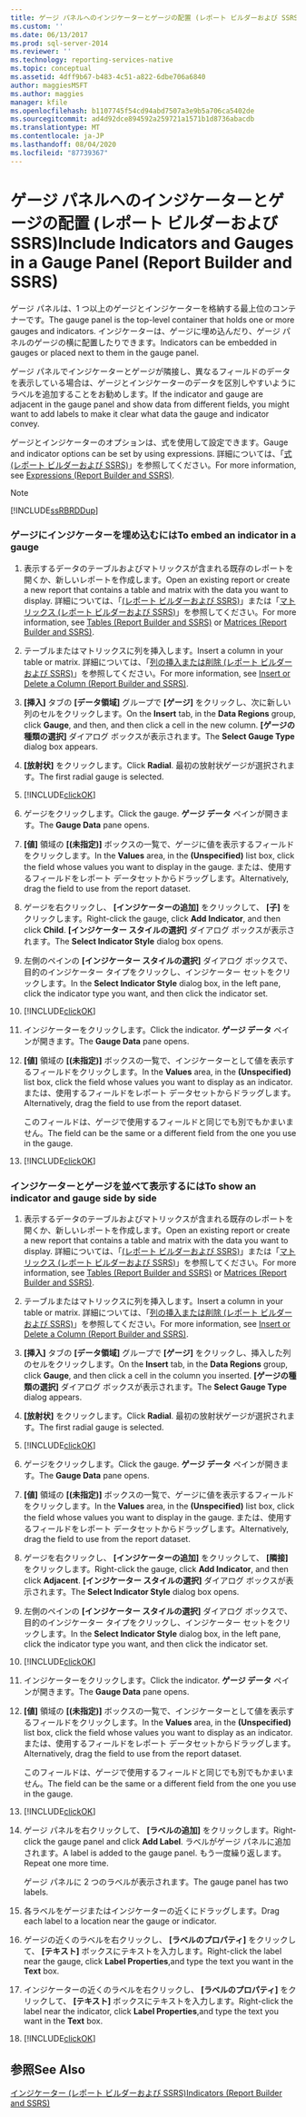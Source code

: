 ```yaml
---
title: ゲージ パネルへのインジケーターとゲージの配置 (レポート ビルダーおよび SSRS) | Microsoft Docs
ms.custom: ''
ms.date: 06/13/2017
ms.prod: sql-server-2014
ms.reviewer: ''
ms.technology: reporting-services-native
ms.topic: conceptual
ms.assetid: 4dff9b67-b483-4c51-a822-6dbe706a6840
author: maggiesMSFT
ms.author: maggies
manager: kfile
ms.openlocfilehash: b1107745f54cd94abd7507a3e9b5a706ca5402de
ms.sourcegitcommit: ad4d92dce894592a259721a1571b1d8736abacdb
ms.translationtype: MT
ms.contentlocale: ja-JP
ms.lasthandoff: 08/04/2020
ms.locfileid: "87739367"
---
```

# <a name="include-indicators-and-gauges-in-a-gauge-panel-report-builder-and-ssrs"></a><span data-ttu-id="9a1f3-102">ゲージ パネルへのインジケーターとゲージの配置 (レポート ビルダーおよび SSRS)</span><span class="sxs-lookup"><span data-stu-id="9a1f3-102">Include Indicators and Gauges in a Gauge Panel (Report Builder and SSRS)</span></span>
  <span data-ttu-id="9a1f3-103">ゲージ パネルは、1 つ以上のゲージとインジケーターを格納する最上位のコンテナーです。</span><span class="sxs-lookup"><span data-stu-id="9a1f3-103">The gauge panel is the top-level container that holds one or more gauges and indicators.</span></span> <span data-ttu-id="9a1f3-104">インジケーターは、ゲージに埋め込んだり、ゲージ パネルのゲージの横に配置したりできます。</span><span class="sxs-lookup"><span data-stu-id="9a1f3-104">Indicators can be embedded in gauges or placed next to them in the gauge panel.</span></span>  
  
 <span data-ttu-id="9a1f3-105">ゲージ パネルでインジケーターとゲージが隣接し、異なるフィールドのデータを表示している場合は、ゲージとインジケーターのデータを区別しやすいようにラベルを追加することをお勧めします。</span><span class="sxs-lookup"><span data-stu-id="9a1f3-105">If the indicator and gauge are adjacent in the gauge panel and show data from different fields, you might want to add labels to make it clear what data the gauge and indicator convey.</span></span>  
  
 <span data-ttu-id="9a1f3-106">ゲージとインジケーターのオプションは、式を使用して設定できます。</span><span class="sxs-lookup"><span data-stu-id="9a1f3-106">Gauge and indicator options can be set by using expressions.</span></span> <span data-ttu-id="9a1f3-107">詳細については、「[式 (レポート ビルダーおよび SSRS)](expressions-report-builder-and-ssrs.md)」を参照してください。</span><span class="sxs-lookup"><span data-stu-id="9a1f3-107">For more information, see [Expressions &#40;Report Builder and SSRS&#41;](expressions-report-builder-and-ssrs.md).</span></span>  
  
> [!NOTE]  
>  [!INCLUDE[ssRBRDDup](../../includes/ssrbrddup-md.md)]  
  
### <a name="to-embed-an-indicator-in-a-gauge"></a><span data-ttu-id="9a1f3-108">ゲージにインジケーターを埋め込むには</span><span class="sxs-lookup"><span data-stu-id="9a1f3-108">To embed an indicator in a gauge</span></span>  
  
1.  <span data-ttu-id="9a1f3-109">表示するデータのテーブルおよびマトリックスが含まれる既存のレポートを開くか、新しいレポートを作成します。</span><span class="sxs-lookup"><span data-stu-id="9a1f3-109">Open an existing report or create a new report that contains a table and matrix with the data you want to display.</span></span> <span data-ttu-id="9a1f3-110">詳細については、「[(レポート ビルダーおよび SSRS)](tables-report-builder-and-ssrs.md)」または「[マトリックス (レポート ビルダーおよび SSRS)](create-a-matrix-report-builder-and-ssrs.md)」を参照してください。</span><span class="sxs-lookup"><span data-stu-id="9a1f3-110">For more information, see [Tables &#40;Report Builder  and SSRS&#41;](tables-report-builder-and-ssrs.md) or [Matrices &#40;Report Builder and SSRS&#41;](create-a-matrix-report-builder-and-ssrs.md).</span></span>  
  
2.  <span data-ttu-id="9a1f3-111">テーブルまたはマトリックスに列を挿入します。</span><span class="sxs-lookup"><span data-stu-id="9a1f3-111">Insert a column in your table or matrix.</span></span> <span data-ttu-id="9a1f3-112">詳細については、「[列の挿入または削除 &#40;レポート ビルダーおよび SSRS&#41;](insert-or-delete-a-column-report-builder-and-ssrs.md)」を参照してください。</span><span class="sxs-lookup"><span data-stu-id="9a1f3-112">For more information, see [Insert or Delete a Column &#40;Report Builder and SSRS&#41;](insert-or-delete-a-column-report-builder-and-ssrs.md).</span></span>  
  
3.  <span data-ttu-id="9a1f3-113">**[挿入]** タブの **[データ領域]** グループで **[ゲージ]** をクリックし、次に新しい列のセルをクリックします。</span><span class="sxs-lookup"><span data-stu-id="9a1f3-113">On the **Insert** tab, in the **Data Regions** group, click **Gauge**, and then, and then click a cell in the new column.</span></span> <span data-ttu-id="9a1f3-114">**[ゲージの種類の選択]** ダイアログ ボックスが表示されます。</span><span class="sxs-lookup"><span data-stu-id="9a1f3-114">The **Select Gauge Type** dialog box appears.</span></span>  
  
4.  <span data-ttu-id="9a1f3-115">**[放射状]** をクリックします。</span><span class="sxs-lookup"><span data-stu-id="9a1f3-115">Click **Radial**.</span></span> <span data-ttu-id="9a1f3-116">最初の放射状ゲージが選択されます。</span><span class="sxs-lookup"><span data-stu-id="9a1f3-116">The first radial gauge is selected.</span></span>  
  
5.  [!INCLUDE[clickOK](../../../includes/clickok-md.md)]  
  
6.  <span data-ttu-id="9a1f3-117">ゲージをクリックします。</span><span class="sxs-lookup"><span data-stu-id="9a1f3-117">Click the gauge.</span></span> <span data-ttu-id="9a1f3-118">**ゲージ データ** ペインが開きます。</span><span class="sxs-lookup"><span data-stu-id="9a1f3-118">The **Gauge Data** pane opens.</span></span>  
  
7.  <span data-ttu-id="9a1f3-119">**[値]** 領域の **[(未指定)]** ボックスの一覧で、ゲージに値を表示するフィールドをクリックします。</span><span class="sxs-lookup"><span data-stu-id="9a1f3-119">In the **Values** area, in the **(Unspecified)** list box, click the field whose values you want to display in the gauge.</span></span> <span data-ttu-id="9a1f3-120">または、使用するフィールドをレポート データセットからドラッグします。</span><span class="sxs-lookup"><span data-stu-id="9a1f3-120">Alternatively, drag the field to use from the report dataset.</span></span>  
  
8.  <span data-ttu-id="9a1f3-121">ゲージを右クリックし、 **[インジケーターの追加]** をクリックして、 **[子]** をクリックします。</span><span class="sxs-lookup"><span data-stu-id="9a1f3-121">Right-click the gauge, click **Add Indicator**, and then click **Child**.</span></span> <span data-ttu-id="9a1f3-122">**[インジケーター スタイルの選択]** ダイアログ ボックスが表示されます。</span><span class="sxs-lookup"><span data-stu-id="9a1f3-122">The **Select Indicator Style** dialog box opens.</span></span>  
  
9. <span data-ttu-id="9a1f3-123">左側のペインの **[インジケーター スタイルの選択]** ダイアログ ボックスで、目的のインジケーター タイプをクリックし、インジケーター セットをクリックします。</span><span class="sxs-lookup"><span data-stu-id="9a1f3-123">In the **Select Indicator Style** dialog box, in the left pane, click the indicator type you want, and then click the indicator set.</span></span>  
  
10. [!INCLUDE[clickOK](../../../includes/clickok-md.md)]  
  
11. <span data-ttu-id="9a1f3-124">インジケーターをクリックします。</span><span class="sxs-lookup"><span data-stu-id="9a1f3-124">Click the indicator.</span></span> <span data-ttu-id="9a1f3-125">**ゲージ データ** ペインが開きます。</span><span class="sxs-lookup"><span data-stu-id="9a1f3-125">The **Gauge Data** pane opens.</span></span>  
  
12. <span data-ttu-id="9a1f3-126">**[値]** 領域の **[(未指定)]** ボックスの一覧で、インジケーターとして値を表示するフィールドをクリックします。</span><span class="sxs-lookup"><span data-stu-id="9a1f3-126">In the **Values** area, in the **(Unspecified)** list box, click the field whose values you want to display as an indicator.</span></span> <span data-ttu-id="9a1f3-127">または、使用するフィールドをレポート データセットからドラッグします。</span><span class="sxs-lookup"><span data-stu-id="9a1f3-127">Alternatively, drag the field to use from the report dataset.</span></span>  
  
     <span data-ttu-id="9a1f3-128">このフィールドは、ゲージで使用するフィールドと同じでも別でもかまいません。</span><span class="sxs-lookup"><span data-stu-id="9a1f3-128">The field can be the same or a different field from the one you use in the gauge.</span></span>  
  
13. [!INCLUDE[clickOK](../../../includes/clickok-md.md)]  
  
### <a name="to-show-an-indicator-and-gauge-side-by-side"></a><span data-ttu-id="9a1f3-129">インジケーターとゲージを並べて表示するには</span><span class="sxs-lookup"><span data-stu-id="9a1f3-129">To show an indicator and gauge side by side</span></span>  
  
1.  <span data-ttu-id="9a1f3-130">表示するデータのテーブルおよびマトリックスが含まれる既存のレポートを開くか、新しいレポートを作成します。</span><span class="sxs-lookup"><span data-stu-id="9a1f3-130">Open an existing report or create a new report that contains a table and matrix with the data you want to display.</span></span> <span data-ttu-id="9a1f3-131">詳細については、「[(レポート ビルダーおよび SSRS)](tables-report-builder-and-ssrs.md)」または「[マトリックス (レポート ビルダーおよび SSRS)](create-a-matrix-report-builder-and-ssrs.md)」を参照してください。</span><span class="sxs-lookup"><span data-stu-id="9a1f3-131">For more information, see [Tables &#40;Report Builder  and SSRS&#41;](tables-report-builder-and-ssrs.md) or [Matrices &#40;Report Builder and SSRS&#41;](create-a-matrix-report-builder-and-ssrs.md).</span></span>  
  
2.  <span data-ttu-id="9a1f3-132">テーブルまたはマトリックスに列を挿入します。</span><span class="sxs-lookup"><span data-stu-id="9a1f3-132">Insert a column in your table or matrix.</span></span> <span data-ttu-id="9a1f3-133">詳細については、「[列の挿入または削除 &#40;レポート ビルダーおよび SSRS&#41;](insert-or-delete-a-column-report-builder-and-ssrs.md)」を参照してください。</span><span class="sxs-lookup"><span data-stu-id="9a1f3-133">For more information, see [Insert or Delete a Column &#40;Report Builder and SSRS&#41;](insert-or-delete-a-column-report-builder-and-ssrs.md).</span></span>  
  
3.  <span data-ttu-id="9a1f3-134">**[挿入]** タブの **[データ領域]** グループで **[ゲージ]** をクリックし、挿入した列のセルをクリックします。</span><span class="sxs-lookup"><span data-stu-id="9a1f3-134">On the **Insert** tab, in the **Data Regions** group, click **Gauge**, and then click a cell in the column you inserted.</span></span> <span data-ttu-id="9a1f3-135">**[ゲージの種類の選択]** ダイアログ ボックスが表示されます。</span><span class="sxs-lookup"><span data-stu-id="9a1f3-135">The **Select Gauge Type** dialog appears.</span></span>  
  
4.  <span data-ttu-id="9a1f3-136">**[放射状]** をクリックします。</span><span class="sxs-lookup"><span data-stu-id="9a1f3-136">Click **Radial**.</span></span> <span data-ttu-id="9a1f3-137">最初の放射状ゲージが選択されます。</span><span class="sxs-lookup"><span data-stu-id="9a1f3-137">The first radial gauge is selected.</span></span>  
  
5.  [!INCLUDE[clickOK](../../../includes/clickok-md.md)]  
  
6.  <span data-ttu-id="9a1f3-138">ゲージをクリックします。</span><span class="sxs-lookup"><span data-stu-id="9a1f3-138">Click the gauge.</span></span> <span data-ttu-id="9a1f3-139">**ゲージ データ** ペインが開きます。</span><span class="sxs-lookup"><span data-stu-id="9a1f3-139">The **Gauge Data** pane opens.</span></span>  
  
7.  <span data-ttu-id="9a1f3-140">**[値]** 領域の **[(未指定)]** ボックスの一覧で、ゲージに値を表示するフィールドをクリックします。</span><span class="sxs-lookup"><span data-stu-id="9a1f3-140">In the **Values** area, in the **(Unspecified)** list box, click the field whose values you want to display in the gauge.</span></span> <span data-ttu-id="9a1f3-141">または、使用するフィールドをレポート データセットからドラッグします。</span><span class="sxs-lookup"><span data-stu-id="9a1f3-141">Alternatively, drag the field to use from the report dataset.</span></span>  
  
8.  <span data-ttu-id="9a1f3-142">ゲージを右クリックし、 **[インジケーターの追加]** をクリックして、 **[隣接]** をクリックします。</span><span class="sxs-lookup"><span data-stu-id="9a1f3-142">Right-click the gauge, click **Add Indicator**, and then click **Adjacent**.</span></span> <span data-ttu-id="9a1f3-143">**[インジケーター スタイルの選択]** ダイアログ ボックスが表示されます。</span><span class="sxs-lookup"><span data-stu-id="9a1f3-143">The **Select Indicator Style** dialog box opens.</span></span>  
  
9. <span data-ttu-id="9a1f3-144">左側のペインの **[インジケーター スタイルの選択]** ダイアログ ボックスで、目的のインジケーター タイプをクリックし、インジケーター セットをクリックします。</span><span class="sxs-lookup"><span data-stu-id="9a1f3-144">In the **Select Indicator Style** dialog box, in the left pane, click the indicator type you want, and then click the indicator set.</span></span>  
  
10. [!INCLUDE[clickOK](../../../includes/clickok-md.md)]  
  
11. <span data-ttu-id="9a1f3-145">インジケーターをクリックします。</span><span class="sxs-lookup"><span data-stu-id="9a1f3-145">Click the indicator.</span></span> <span data-ttu-id="9a1f3-146">**ゲージ データ** ペインが開きます。</span><span class="sxs-lookup"><span data-stu-id="9a1f3-146">The **Gauge Data** pane opens.</span></span>  
  
12. <span data-ttu-id="9a1f3-147">**[値]** 領域の **[(未指定)]** ボックスの一覧で、インジケーターとして値を表示するフィールドをクリックします。</span><span class="sxs-lookup"><span data-stu-id="9a1f3-147">In the **Values** area, in the **(Unspecified)** list box, click the field whose values you want to display as an indicator.</span></span> <span data-ttu-id="9a1f3-148">または、使用するフィールドをレポート データセットからドラッグします。</span><span class="sxs-lookup"><span data-stu-id="9a1f3-148">Alternatively, drag the field to use from the report dataset.</span></span>  
  
     <span data-ttu-id="9a1f3-149">このフィールドは、ゲージで使用するフィールドと同じでも別でもかまいません。</span><span class="sxs-lookup"><span data-stu-id="9a1f3-149">The field can be the same or a different field from the one you use in the gauge.</span></span>  
  
13. [!INCLUDE[clickOK](../../../includes/clickok-md.md)]  
  
14. <span data-ttu-id="9a1f3-150">ゲージ パネルを右クリックして、 **[ラベルの追加]** をクリックします。</span><span class="sxs-lookup"><span data-stu-id="9a1f3-150">Right-click the gauge panel and click **Add Label**.</span></span> <span data-ttu-id="9a1f3-151">ラベルがゲージ パネルに追加されます。</span><span class="sxs-lookup"><span data-stu-id="9a1f3-151">A label is added to the gauge panel.</span></span> <span data-ttu-id="9a1f3-152">もう一度繰り返します。</span><span class="sxs-lookup"><span data-stu-id="9a1f3-152">Repeat one more time.</span></span>  
  
     <span data-ttu-id="9a1f3-153">ゲージ パネルに 2 つのラベルが表示されます。</span><span class="sxs-lookup"><span data-stu-id="9a1f3-153">The gauge panel has two labels.</span></span>  
  
15. <span data-ttu-id="9a1f3-154">各ラベルをゲージまたはインジケーターの近くにドラッグします。</span><span class="sxs-lookup"><span data-stu-id="9a1f3-154">Drag each label to a location near the gauge or indicator.</span></span>  
  
16. <span data-ttu-id="9a1f3-155">ゲージの近くのラベルを右クリックし、 **[ラベルのプロパティ]** をクリックして、 **[テキスト]** ボックスにテキストを入力します。</span><span class="sxs-lookup"><span data-stu-id="9a1f3-155">Right-click the label near the gauge, click **Label Properties**,and type the text you want in the **Text** box.</span></span>  
  
17. <span data-ttu-id="9a1f3-156">インジケーターの近くのラベルを右クリックし、 **[ラベルのプロパティ]** をクリックして、 **[テキスト]** ボックスにテキストを入力します。</span><span class="sxs-lookup"><span data-stu-id="9a1f3-156">Right-click the label near the indicator, click **Label Properties**,and type the text you want in the **Text** box.</span></span>  
  
18. [!INCLUDE[clickOK](../../../includes/clickok-md.md)]  
  
## <a name="see-also"></a><span data-ttu-id="9a1f3-157">参照</span><span class="sxs-lookup"><span data-stu-id="9a1f3-157">See Also</span></span>  
 [<span data-ttu-id="9a1f3-158">インジケーター &#40;レポート ビルダーおよび SSRS&#41;</span><span class="sxs-lookup"><span data-stu-id="9a1f3-158">Indicators &#40;Report Builder and SSRS&#41;</span></span>](indicators-report-builder-and-ssrs.md)  
  
  
